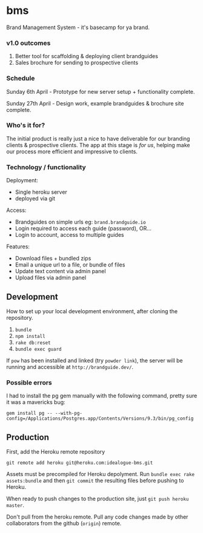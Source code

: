 bms
===

Brand Management System - it's basecamp for ya brand.

### v1.0 outcomes 

1. Better tool for scaffolding & deploying client brandguides
2. Sales brochure for sending to prospective clients


### Schedule

Sunday 6th April - Prototype for new server setup + functionality complete.

Sunday 27th April - Design work, example brandguides & brochure site complete.


### Who's it for?

The initial product is really just a nice to have deliverable for our branding clients & prospective clients. The app at this stage is _for us_, helping make our process more efficient and impressive to clients.


### Technology / functionality

Deployment:
- Single heroku server 
- deployed via git

Access:
- Brandguides on simple urls eg: `brand.brandguide.io`
- Login required to access each guide (password), OR…
- Login to account, access to multiple guides

Features:
- Download files + bundled zips
- Email a unique url to a file, or bundle of files
- Update text content via admin panel
- Upload files via admin panel


## Development

How to set up your local development environment, after cloning the repository.

1. `bundle`
2. `npm install`
3. `rake db:reset`
4. `bundle exec guard`

If `pow` has been installed and linked (try `powder link`), the server will be running and accessible at `http://brandguide.dev/`.

### Possible errors

I had to install the pg gem manually with the following command, pretty sure it was a mavericks bug:

`gem install pg -- --with-pg-config=/Applications/Postgres.app/Contents/Versions/9.3/bin/pg_config`


## Production

First, add the Heroku remote repository

`git remote add heroku git@heroku.com:idealogue-bms.git`

Assets must be precompiled for Heroku depolyment. Run `bundle exec rake assets:bundle` and then `git commit` the resulting files before pushing to Heroku.

When ready to push changes to the production site, just `git push heroku master`.

Don't pull from the heroku remote. Pull any code changes made by other collaborators from the github (`origin`) remote.
